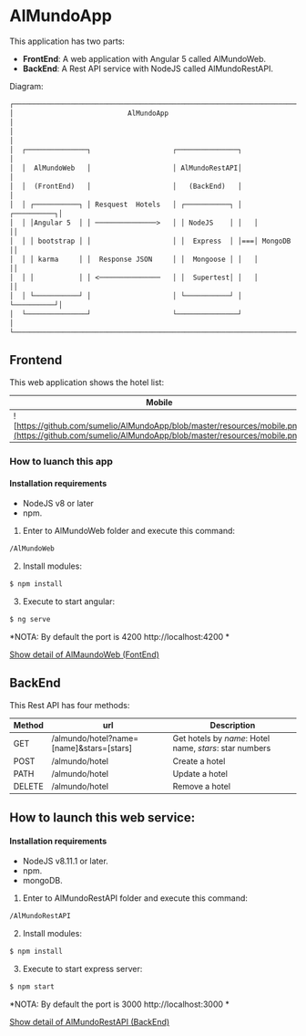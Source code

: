 # AlMundoApp

This application has two parts: 

- **FrontEnd**: A web application with Angular 5 called AlMundoWeb.
- **BackEnd**: A Rest API service with NodeJS called AlMundoRestAPI.


Diagram:


	┌───────────────────────────────────────────────────────────────────────┐
	│                            AlMundoApp                                 │
	│                                                                       │
	│  ┌───────────────┐                    ┌───────────────┐               │
	│  │  AlMundoWeb   │                    │ AlMundoRestAPI│               │
	│  │  (FrontEnd)   │                    │   (BackEnd)   │               │
	│  │ ┌───────────┐ │ Resquest  Hotels   │ ┌───────────┐ │   ┌──────────┐│
	│  │ │Angular 5  │ │ ───────────────>   │ │ NodeJS    │ │   │          ││
	│  │ │ bootstrap │ │                    │ │  Express  │ │===│ MongoDB  ││
	│  │ │ karma     │ │  Response JSON     │ │  Mongoose │ │   │          ││
	│  │ │           │ │ <───────────────   │ │  Supertest│ │   │          ││
	│  │ └───────────┘ │                    │ └───────────┘ │   └──────────┘│
	│  └───────────────┘                    └───────────────┘               │
	└───────────────────────────────────────────────────────────────────────┘

## Frontend

This web application shows the hotel list:

|Mobile   | Desktop  |
|---|---|
|![https://github.com/sumelio/AlMundoApp/blob/master/resources/mobile.png](https://github.com/sumelio/AlMundoApp/blob/master/resources/mobile.png)|![https://github.com/sumelio/AlMundoApp/blob/master/resources/webPage.png](https://github.com/sumelio/AlMundoApp/blob/master/resources/webPage.png)|


### How to luanch this app

#### Installation requirements

- NodeJS v8 or later
- npm.

1. Enter to AlMundoWeb folder and execute this command:

```bash
/AlMundoWeb
```
2. Install modules:

```bash
$ npm install
```

3. Execute to start angular:

```bash
$ ng serve
```

*NOTA: By default the port is 4200 http://localhost:4200 *

 [Show detail of AlMaundoWeb (FontEnd)](../Branch_connect_to_mongoDB/AlMundoWeb/README.md)

## BackEnd

This Rest API has four methods:

| Method  | url  | Description  |
|---|---|---|
| GET  |  /almundo/hotel?name=[name]&stars=[stars] | Get hotels by *name*: Hotel name, *stars*: star numbers|
| POST  |  /almundo/hotel | Create a hotel  |
| PATH  | /almundo/hotel  | Update a hotel  |
| DELETE  |  /almundo/hotel | Remove a hotel  |

## How to launch this web service:

#### Installation requirements

- NodeJS v8.11.1 or later.
- npm.
- mongoDB.


1. Enter to AlMundoRestAPI folder and execute this command:

```bash
/AlMundoRestAPI
```
2. Install modules:

```bash
$ npm install
```

3. Execute to start express server:

```bash
$ npm start
```
*NOTA: By default  the port is 3000 http://localhost:3000 *

[Show detail of AlMundoRestAPI (BackEnd)](../Branch_connect_to_mongoDB/AlMundoRestAPI/README.md)
